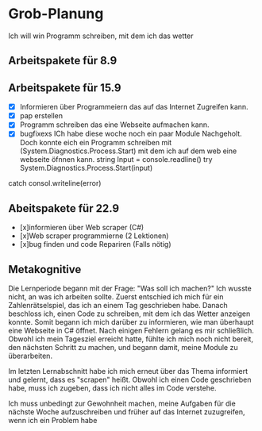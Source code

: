 #  Grob-Planung
Ich will win Programm schreiben, mit dem ich das wetter 

## Arbeitspakete für 8.9


## Arbeitspakete für 15.9
- [x] Informieren über Programmeiern das auf das Internet Zugreifen kann.
- [x] pap erstellen
- [x] Programm schreiben das eine Webseite aufmachen kann.
- [x] bugfixexs
ICh habe diese woche noch ein paar Module Nachgeholt. Doch konnte eich ein Programm schreiben mit
(System.Diagnostics.Process.Start) mit dem ich auf dem web eine webseite öfnnen kann.
string Input = console.readline()
try
System.Diagnostics.Process.Start(input)

catch
consol.writeline(error)



## Abeitspakete für 22.9
- [x]informieren über Web scraper (C#)
- [x]Web scraper programmierne (2 Lektionen)
- [x]bug finden und code Repariren (Falls nötig)

## Metakognitive
 Die Lernperiode begann mit der Frage: "Was soll ich machen?" Ich wusste nicht, an was ich arbeiten sollte. Zuerst entschied ich mich für ein Zahlenrätselspiel, das ich an einem Tag geschrieben habe. Danach beschloss ich, einen Code zu schreiben, mit dem ich das Wetter anzeigen konnte. Somit begann ich mich darüber zu informieren, wie man überhaupt eine Webseite in C# öffnet. Nach einigen Fehlern gelang es mir schließlich. Obwohl ich mein Tagesziel erreicht hatte, fühlte ich mich noch nicht bereit, den nächsten Schritt zu machen, und begann damit, meine Module zu überarbeiten.

Im letzten Lernabschnitt habe ich mich erneut über das Thema informiert und gelernt, dass es "scrapen" heißt. Obwohl ich einen Code geschrieben habe, muss ich zugeben, dass ich nicht alles im Code verstehe.

Ich muss unbedingt zur Gewohnheit machen, meine Aufgaben für die nächste Woche aufzuschreiben und früher auf das Internet zuzugreifen, wenn ich ein Problem habe
